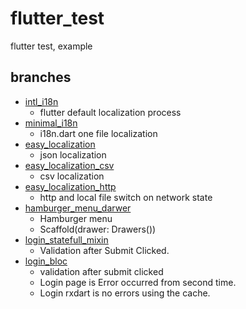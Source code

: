 # flutter_test
 flutter test, example

## branches
-   [intl_i18n](https://github.com/uncaose/flutter_test/tree/intl_i18n)
    - flutter default localization process
-   [minimal_i18n](https://github.com/uncaose/flutter_test/tree/minimal_i18n)
    - i18n.dart one file localization
-   [easy_localization](https://github.com/uncaose/flutter_test/tree/easy_localization)
    - json localization
-   [easy_localization_csv](https://github.com/uncaose/flutter_test/tree/easy_localization_csv)
    - csv localization
-   [easy_localization_http](https://github.com/uncaose/flutter_test/tree/easy_localization_http)
    - http and local file switch on network state
-   [hamburger_menu_darwer](https://github.com/uncaose/flutter_test/tree/hamburger_menu_darwer)
    - Hamburger menu
    - Scaffold(drawer: Drawers())
-   [login_statefull_mixin](https://github.com/uncaose/flutter_test/tree/login_stateful_mixin)
    - Validation after Submit Clicked.
-   [login_bloc](https://github.com/uncaose/flutter_test/tree/login_bloc)
    - validation after submit clicked
    - Login page is Error occurred from second time.
    - Login rxdart is no errors using the cache.